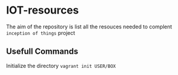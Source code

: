 # IOT-resources
The aim of the repository is list all the resouces needed to complent `inception of things` project

## Usefull Commands
Initialize the directory
`vagrant init USER/BOX`
